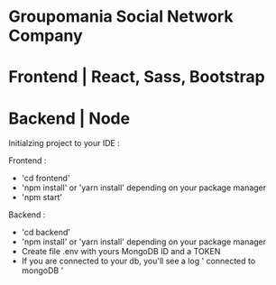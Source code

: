# Groupomania Social Network Company 
# Frontend | React, Sass, Bootstrap
# Backend  | Node

Initialzing project to your IDE : 

Frontend : 

- 'cd frontend'
- 'npm install' or 'yarn install' depending on your package manager
- 'npm start'

Backend : 

- 'cd backend'
- 'npm install' or 'yarn install' depending on your package manager
- Create file .env with yours MongoDB ID and a TOKEN
- If you are connected to your db, you'll see a log ' connected to mongoDB '
